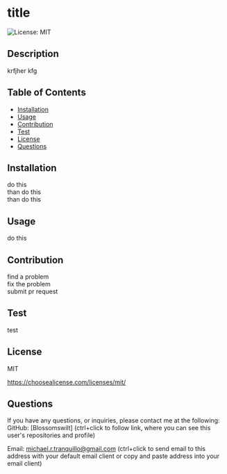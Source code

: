 
# title
![License: MIT](https://img.shields.io/badge/License-MIT-yellow.svg)

## Description
krfjher kfg

## Table of Contents
* [Installation](#installation)
* [Usage](#usage)
* [Contribution](#contribution)
* [Test](#test)
* [License](#license)
* [Questions](#questions)


## Installation
do this <br /> than do this <br /> than do this 

## Usage
do this

## Contribution
find a problem <br /> fix the problem <br /> submit pr request

## Test
test

## License
MIT

https://choosealicense.com/licenses/mit/

## Questions
If you have any questions, or inquiries, please contact me at the following:
GitHub: [Blossomswilt]
(ctrl+click to follow link, where you can see this user's repositories and profile)
    

Email: michael.r.tranquillo@gmail.com
(ctrl+click to send email to this address with your default email client or copy and paste address into your email client)

